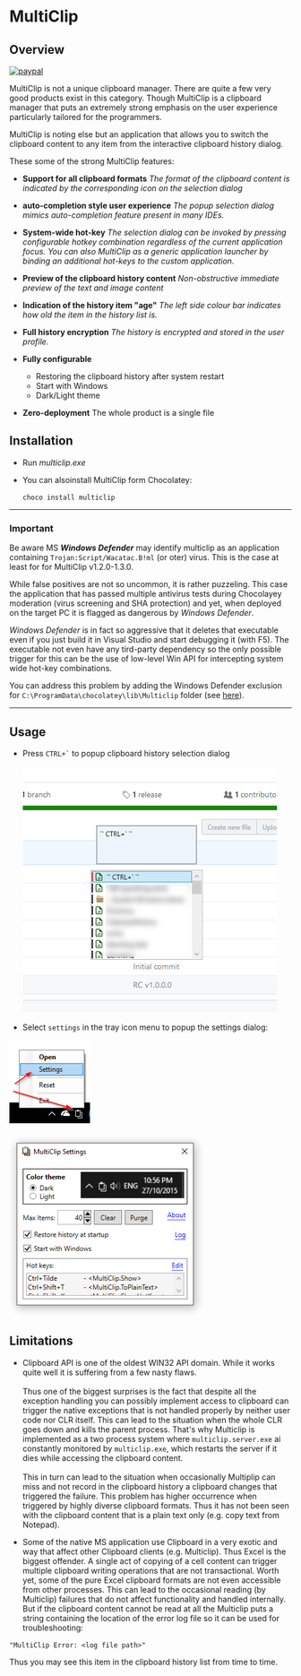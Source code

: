 # MultiClip

## Overview

[![paypal](https://www.paypalobjects.com/en_US/i/btn/btn_donateCC_LG.gif)](https://oleg-shilo.github.io/cs-script/Donation.html)

MultiClip is not a unique clipboard manager. There are quite a few very good products exist in this category. Though MultiClip is a clipboard manager that puts an extremely strong emphasis on the user experience particularly tailored for the programmers.

MultiClip is noting else but an application that allows you to switch the clipboard content to any item from the interactive clipboard history dialog.  

These some of the strong MultiClip features:
- **Support for all clipboard formats**
  _The format of the clipboard content is indicated by the corresponding icon on the selection dialog_

- **auto-completion style user experience**
  _The popup selection dialog mimics auto-completion feature present in many IDEs._

- **System-wide hot-key**
  _The selection dialog can be invoked by pressing configurable hotkey combination regardless of the current application focus. You can also MultiClip as a generic application launcher by binding an additional hot-keys to the custom application._

- **Preview of the clipboard history content**
  _Non-obstructive immediate preview of the text and image content_

- **Indication of the history item "age"**
  _The left side colour bar indicates how old the item in the history list is._

- **Full history encryption**
  _The history is encrypted and stored in the user profile._  

- **Fully configurable**
  - Restoring the clipboard history after system restart
  - Start with Windows
  - Dark/Light theme
  
- **Zero-deployment**
  The whole product is a single file

## Installation

- Run _multiclip.exe_

- You can alsoinstall MultiClip form Chocolatey:
  ```
  choco install multiclip
  ```

---

### Important

Be aware MS _**Windows Defender**_ may identify multiclip as an application containing `Trojan:Script/Wacatac.B!ml` (or oter) virus. This is the case at least for for MultiClip v1.2.0-1.3.0.

While false positives are not so uncommon, it is rather puzzeling. This case the application that has passed multiple antivirus tests during Chocolayey moderation (virus screening and SHA protection) and yet, when deployed on the target PC it is flagged as dangerous by _Windows Defender_. 

_Windows Defender_ is in fact so aggressive that it deletes that executable even if you just build it in Visual Studio and start debugging it (with F5).
The executable not even have any tird-party dependency so the only possible trigger for this can be the use of low-level Win API for intercepting system wide hot-key combinations. 

You can address this problem by adding the Windows Defender exclusion for `C:\ProgramData\chocolatey\lib\Multiclip` folder (see [here](https://github.com/oleg-shilo/multiclip/raw/master/docs/defender_exclusion.png)). 

---

## Usage

- Press `` CTRL+` `` to popup clipboard history selection dialog

  ![](https://github.com/oleg-shilo/multiclip/blob/master/docs/selection.png)

- Select `settings` in the tray icon menu to popup the settings dialog:

![](https://github.com/oleg-shilo/multiclip/blob/master/docs/menu.png)

![](https://github.com/oleg-shilo/multiclip/blob/master/docs/config.png)

## Limitations

- Clipboard API is one of the oldest WIN32 API domain. While it works quite well it is suffering from a few nasty flaws.<br><br>
Thus one of the biggest surprises is the fact that despite all the exception handling you can possibly implement access to clipboard can trigger the native exceptions that is not handled properly by neither user code nor CLR itself. This can lead to the situation when the whole CLR goes down and kills the parent process. That's why Multiclip is implemented as a two process system where `multiclip.server.exe` ai constantly monitored by `multiclip.exe`, which restarts the server if it dies while accessing the clipboard content.<br><br>
This in turn can lead to the situation when occasionally Multiplip can miss and not record in the clipboard history a clipboard changes that triggered the failure. This problem has higher occurrence when triggered by highly diverse clipboard formats. Thus it has not been seen with the clipboard content that is a plain text only (e.g. copy text from Notepad).

- Some of the native MS application use Clipboard in a very exotic and way that affect other Clipboard clients (e.g. Multiclip). Thus Excel is the biggest offender. A single act of copying of a cell content can trigger multiple clipboard writing operations that are not transactional. Worth yet, some of the pure Excel clipboard formats are not even accessible from other processes. This can lead to the occasional reading (by Multiclip) failures that do not affect functionality and handled internally. But if the clipboard content cannot be read at all the Multiclip puts a string containing the location of the error log file so it can be used for troubleshooting:
```
"MultiClip Error: <log file path>" 
```

Thus you may see this item in the clipboard history list from time to time.
